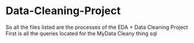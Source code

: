 # Data-Cleaning-Project
So all the files listed are the processes of the EDA + Data Cleaning Project
First is all the queries located for the MyData Cleany thing sql

